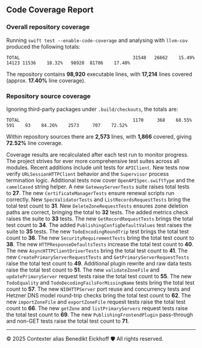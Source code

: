 ## Code Coverage Report

### Overall repository coverage

Running `swift test --enable-code-coverage` and analysing with `llvm-cov` produced the following totals:

```
TOTAL                                          31548   26662    15.49%   14123 11536    18.32%   98920  81706    17.40%
```

The repository contains **98,920** executable lines, with **17,214** lines covered (approx. **17.40%** line coverage).

### Repository source coverage

Ignoring third-party packages under `.build/checkouts`, the totals are:

```
TOTAL                                          1170     368    68.55%     591    93    84.26%    2573     707    72.52%
```

Within repository sources there are **2,573** lines, with **1,866** covered, giving **72.52%** line coverage.

Coverage results are recalculated after each test run to monitor progress. The project strives for ever more comprehensive test suites across all modules. Recent additions include unit tests for ``APIClient``. New tests now verify ``URLSessionHTTPClient`` behavior and the ``Supervisor`` process termination logic.
Additional tests now cover ``OpenAPISpec.swiftType`` and the ``camelCased`` string helper. A new ``GatewayServerTests`` suite raises total tests to **27**.
The new ``CertificateManagerTests`` ensure renewal scripts run correctly.
New ``SpecValidatorTests`` and ``ListRecordsRequestTests`` bring the total test count to **31**.
New ``DeleteZoneRequestTests`` ensures zone deletion paths are correct, bringing the total to **32** tests.
The added metrics check raises the suite to **33** tests.
The new ``GetRecordRequestTests`` brings the total test count to **34**.
The added ``PublishingConfigDefaultValues`` test raises the suite to **35** tests.
The new ``TodoEncodingRoundTrip`` test brings the total test count to **36**.
The new ``SecurityRequirementTests`` bring the total test count to **38**.
The new ``HTTPResponseDefaultsTests`` increase the total test count to **40**.
The new ``AsyncHTTPClientDriverTests`` bring the total test count to **41**.
The new ``CreatePrimaryServerRequestTests`` and ``GetPrimaryServerRequestTests`` raise the total test count to **49**.
Additional plugin rewrite and raw data tests raise the total test count to **51**.
The new ``validateZoneFile`` and ``updatePrimaryServer`` request tests raise the total test count to **55**.
The new ``TodoEquality`` and ``TodoDecodingFailsForMissingName`` tests bring the total test count to **57**.
The new ``NIOHTTPServer`` port reuse and concurrency tests and Hetzner DNS model round-trip checks bring the total test count to **62**.
The new ``importZoneFile`` and ``exportZoneFile`` request tests raise the total test count to **66**.
The new ``getZone`` and ``listPrimaryServers`` request tests raise the total test count to **69**.
The new ``PublishingFrontendPlugin`` pass-through and non-GET tests raise the total test count to **71**.

---
© 2025 Contexter alias Benedikt Eickhoff 🛡️ All rights reserved.
